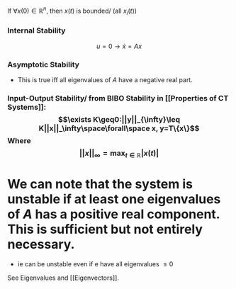 If $\forall x(0)\in\mathbb{R}^n$, then $x(t)$ is bounded/ (all $x_i(t)$)
### Internal Stability
$$u=0\to\dot x=Ax$$
### Asymptotic Stability
- This is true iff all eigenvalues of $A$ have a negative real part.
### Input-Output Stability/ from BIBO Stability in [[Properties of CT Systems]]:$$\exists K\geq0:||y||_{\infty}\leq K||x||_\infty\space\forall\space x, y=T\{x\}$$ Where $$||x||_\infty=\max_{t\in\mathbb{R}}|x(t)|$$
# We can note that the system is unstable if at least one eigenvalues of $A$ has a positive real component. This is sufficient but not entirely necessary.
- ie can be unstable even if e have all eigenvalues $\leq0$

See Eigenvalues and [[Eigenvectors]].